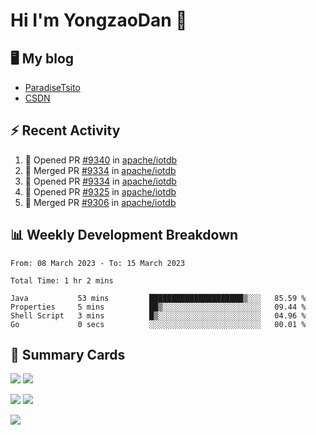 # Hi I'm YongzaoDan 👋

## 🖥 My blog
  + [ParadiseTsito](https://www.paradisetsito.love/)
  + [CSDN](https://blog.csdn.net/CRZbulabula?type=blog)

## ⚡ Recent Activity
<!--START_SECTION:activity-->
1. 💪 Opened PR [#9340](https://github.com/apache/iotdb/pull/9340) in [apache/iotdb](https://github.com/apache/iotdb)
2. 🎉 Merged PR [#9334](https://github.com/apache/iotdb/pull/9334) in [apache/iotdb](https://github.com/apache/iotdb)
3. 💪 Opened PR [#9334](https://github.com/apache/iotdb/pull/9334) in [apache/iotdb](https://github.com/apache/iotdb)
4. 💪 Opened PR [#9325](https://github.com/apache/iotdb/pull/9325) in [apache/iotdb](https://github.com/apache/iotdb)
5. 🎉 Merged PR [#9306](https://github.com/apache/iotdb/pull/9306) in [apache/iotdb](https://github.com/apache/iotdb)
<!--END_SECTION:activity-->

## 📊 Weekly Development Breakdown
<!--START_SECTION:waka-->

```text
From: 08 March 2023 - To: 15 March 2023

Total Time: 1 hr 2 mins

Java           53 mins         █████████████████████▒░░░   85.59 %
Properties     5 mins          ██▒░░░░░░░░░░░░░░░░░░░░░░   09.44 %
Shell Script   3 mins          █▒░░░░░░░░░░░░░░░░░░░░░░░   04.96 %
Go             0 secs          ░░░░░░░░░░░░░░░░░░░░░░░░░   00.01 %
```

<!--END_SECTION:waka-->

## 🎑 Summary Cards
![](http://github-profile-summary-cards.vercel.app/api/cards/stats?username=crzbulabula&theme=github)
![](http://github-profile-summary-cards.vercel.app/api/cards/productive-time?username=crzbulabula&theme=github&utcOffset=+8)

![](http://github-profile-summary-cards.vercel.app/api/cards/repos-per-language?username=crzbulabula&theme=github)
![](http://github-profile-summary-cards.vercel.app/api/cards/most-commit-language?username=crzbulabula&theme=github)

![](https://github-profile-summary-cards.vercel.app/api/cards/profile-details?username=crzbulabula&theme=github)
